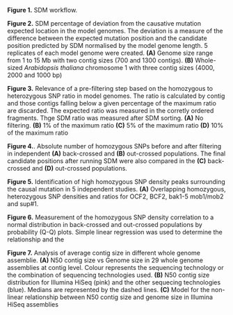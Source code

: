 **Figure 1.** SDM workflow. 

**Figure 2.** SDM percentage of deviation from the causative mutation expected location in the model genomes. The deviation is a measure of the difference between the expected mutation position and the candidate position predicted by SDM normalised by the model genome length. 5 replicates of each model genome were created. **(A)** Genome size range from 1 to 15 Mb with two contig sizes (700  and 1300 contigs). **(B)** Whole-sized *Arabidopsis thaliana* chromosome 1 with three contig sizes (4000, 2000 and 1000 bp)

**Figure 3.** Relevance of a pre-filtering step based on the homozygous to heterozygous SNP ratio in model genomes. The ratio is calculated by contig and those contigs falling below a given percentage of the maximum ratio are discarded. The expected ratio was measured in the corretly ordered fragments. Thge SDM ratio was measured after SDM sorting. **(A)** No filtering. **(B)** 1% of the maximum ratio **(C)** 5% of the maximum ratio **(D)** 10% of the maximum ratio

**Figure 4.**. Absolute number of homozygous SNPs before and after filtering in independent **(A)** back-crossed and **(B)** out-crossed populations. The final candidate positions after running SDM were also compared in the **(C)** back-crossed and **(D)** out-crossed populations.

**Figure 5.** Identification of high homozygous SNP density peaks surrounding the causal mutation in 5 independent studies. **(A)** Overlapping homozygous, heterozygous SNP densities and ratios for OCF2, BCF2, bak1-5 mob1/mob2 and sup#1.

**Figure 6.** Measurement of the homozygous SNP density correlation to a normal distribution in back-crossed and out-crossed populations by probability (Q-Q) plots. Simple linear regression was used to determine the relationship and the 
 
**Figure 7.** Analysis of average contig size in different whole genome assemblie. **(A)** N50 contig size vs Genome size in 29 whole genome assemblies at contig level. Colour represents the sequencing technology or the combination of sequencing technologies used.  **(B)** N50 contig size distribution for Illumina HiSeq (pink) and the other sequecing technologies (blue). Medians are represented by the dashed lines. **(C)** Model for the non-linear relationship between N50 contig size and genome size in Illumina HiSeq assemblies









